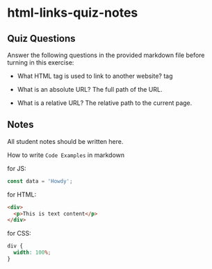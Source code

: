 # html-links-quiz-notes

## Quiz Questions

Answer the following questions in the provided markdown file before turning in this exercise:

- What HTML tag is used to link to another website?
  <a> tag

- What is an absolute URL?
  The full path of the URL.

- What is a relative URL?
  The relative path to the current page.

## Notes

All student notes should be written here.

How to write `Code Examples` in markdown

for JS:

```javascript
const data = 'Howdy';
```

for HTML:

```html
<div>
  <p>This is text content</p>
</div>
```

for CSS:

```css
div {
  width: 100%;
}
```

